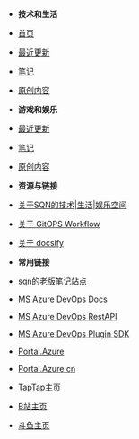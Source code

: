 - **技术和生活**
- [首页](index)
- [最近更新](c/w/2021-notes.md)
- [笔记](c/w/2021-notes.md)
- [原创内容](c/w/artilcles.md)


- **游戏和娱乐**
- [最近更新](c/g/2021.md)
- [笔记](c/g/2021.md)
- [原创内容](c/g/artilcles.md)


- **资源与链接**
- [关于SQN的技术|生活|娱乐空间](README.md)
- [关于 GitOPS Workflow](GitOPSworkflow)
- [关于 docsify](docsify.md)


- **常用链接**
- [sqn的老版笔记站点](https://liminany.github.io/m/#!index.md)
- [MS Azure DevOps Docs](https://docs.microsoft.com/en-us/azure/devops/?view=azure-devops)
- [MS Azure DevOps RestAPI](https://docs.microsoft.com/en-us/rest/api/azure/devops/)
- [MS Azure DevOps Plugin SDK](https://docs.microsoft.com/en-us/javascript/api/azure-devops-extension-sdk/)
- [Portal.Azure](https://portal.azure.com/)
- [Portal.Azure.cn](https://portal.azure.cn/)
- [TapTap主页](https://www.taptap.com/user/9489666)
- [B站主页](https://space.bilibili.com/494408488)
- [斗鱼主页](https://v.douyu.com/author/aBADak3DO7Xm)

<!-- - [![Twitter](/assets/img/twitter.svg)@jhildenbiddle](http://twitter.com/jhildenbiddle) -->

